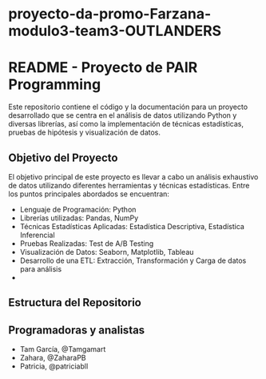 # proyecto-da-promo-Farzana-modulo3-team3-OUTLANDERS

# README - Proyecto de PAIR Programming

Este repositorio contiene el código y la documentación para un proyecto desarrollado que se centra en el análisis de datos utilizando Python y diversas librerías, así como la implementación de técnicas estadísticas, pruebas de hipótesis y visualización de datos.

## Objetivo del Proyecto
El objetivo principal de este proyecto es llevar a cabo un análisis exhaustivo de datos utilizando diferentes herramientas y técnicas estadísticas. Entre los puntos principales abordados se encuentran:

- Lenguaje de Programación: Python
- Librerías utilizadas: Pandas, NumPy
- Técnicas Estadísticas Aplicadas: Estadística Descriptiva, Estadística Inferencial
- Pruebas Realizadas: Test de A/B Testing
- Visualización de Datos: Seaborn, Matplotlib, Tableau
- Desarrollo de una ETL: Extracción, Transformación y Carga de datos para análisis
- 

## Estructura del Repositorio



## Programadoras y analistas

- Tam García, @Tamgamart
- Zahara, @ZaharaPB
- Patricia, @patriciabll
